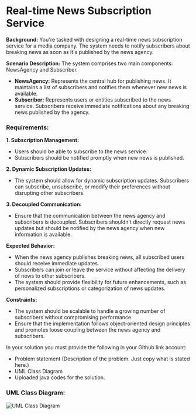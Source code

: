 # Real-time News Subscription Service

**Background:** You're tasked with designing a real-time news subscription service for a media company. The system needs to notify subscribers about breaking news as soon as it's published by the news agency.

**Scenario Description:** The system comprises two main components: NewsAgency and Subscriber.

   * **NewsAgency:** Represents the central hub for publishing news. It maintains a list of subscribers and notifies them whenever new news is available.
   * **Subscriber:** Represents users or entities subscribed to the news service. Subscribers receive immediate notifications about any breaking news published by the agency.

### **Requirements:**

**1. Subscription Management:**

   * Users should be able to subscribe to the news service.
   * Subscribers should be notified promptly when new news is published.

**2. Dynamic Subscription Updates:**

   * The system should allow for dynamic subscription updates. Subscribers can subscribe, unsubscribe, or modify their preferences without disrupting other subscribers.

**3. Decoupled Communication:**

   * Ensure that the communication between the news agency and subscribers is decoupled. Subscribers shouldn't directly request news updates but should be notified by the news agency when new information is available.

**Expected Behavior:**

   * When the news agency publishes breaking news, all subscribed users should receive immediate updates.
   * Subscribers can join or leave the service without affecting the delivery of news to other subscribers.
   * The system should provide flexibility for future enhancements, such as personalized subscriptions or categorization of news updates.

**Constraints:**

   * The system should be scalable to handle a growing number of subscribers without compromising performance.
   * Ensure that the implementation follows object-oriented design principles and promotes loose coupling between the news agency and subscribers.

In your solution you must provide the following in your Github link account:

   * Problem statement (Description of the problem. Just copy what is stated here.)
   * UML Class Diagram
   * Uploaded java codes for the solution.

### UML Class Diagram:

![UML Class Diagram](https://github.com/user-attachments/assets/38df1a11-bb14-4cd1-95f6-151025177f26)

